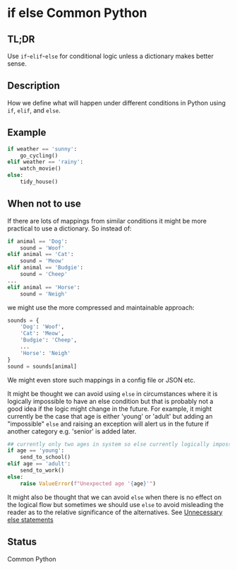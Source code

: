 if else <a class="status common">Common Python</a>
========

TL;DR
-----

Use `if`-`elif`-`else` for conditional logic unless a dictionary makes better sense.

Description
-----------

How we define what will happen under different conditions in Python using `if`, `elif`, and `else`.

Example
-------

```python
if weather == 'sunny':
    go_cycling()
elif weather == 'rainy':
    watch_movie()
else:
    tidy_house()
```

When not to use
---------------

If there are lots of mappings from similar conditions it might be more practical to use a dictionary. So instead of:

```python
if animal == 'Dog':
    sound = 'Woof'
elif animal == 'Cat':
    sound = 'Meow'
elif animal == 'Budgie':
    sound = 'Cheep'
...
elif animal == 'Horse':
    sound = 'Neigh'
```

we might use the more compressed and maintainable approach:

```python
sounds = {
    'Dog': 'Woof',
    'Cat': 'Meow',
    'Budgie': 'Cheep',
    ...
    'Horse': 'Neigh'
}
sound = sounds[animal]
```

We might even store such mappings in a config file or JSON etc.

It might be thought we can avoid using `else` in circumstances where it is logically impossible to have an else condition but that is probably not a good idea if the logic might change in the future. For example, it might currently be the case that age is either 'young' or 'adult' but adding an "impossible" `else` and raising an exception will alert us in the future if another category e.g. 'senior' is added later.

```python
## currently only two ages in system so else currently logically impossible
if age == 'young':
    send_to_school()
elif age == 'adult':
    send_to_work()
else:
    raise ValueError(f"Unexpected age '{age}'")
```

It might also be thought that we can avoid `else` when there is no effect on the logical flow but sometimes we should use `else` to avoid misleading the reader as to the relative significance of the alternatives. See [Unnecessary else statements](https://www.pythonmorsels.com/unnecessary-else-statements/)


Status
------

Common Python



